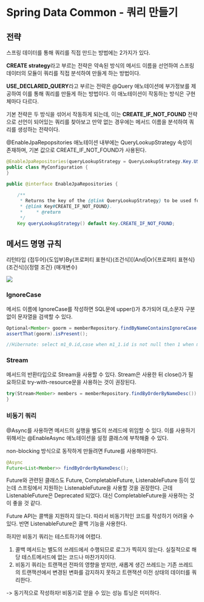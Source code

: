 # Spring Data Common - 쿼리 만들기
## 전략
스프링 데이터를 통해 쿼리를 직접 만드는 방법에는 2가지가 있다.

**CREATE strategy**라고 부르는 전략은 약속된 방식의 메서드 이름을 선언하여 스프링 데이터의 모듈이 쿼리를 직접 분석하여 만들게 하는 방법이다.

**USE_DECLARED_QUERY**라고 부르는 전략은 @Query 애노테이션에 부가정보를 제공하여 이를 통해 쿼리를 만들게 하는 방법이다. 이 애노테이션이 작동하는 방식은 구현체마다 다르다.

기본 전략은 두 방식을 섞어서 작동하게 되는데, 이는 **CREATE_IF_NOT_FOUND** 전략으로 선언이 되어있는 쿼리를 찾아보고 만약 없는 경우에는 메서드 이름을 분석하여 쿼리를 생성하는 전략이다.

@EnableJpaRepopsitories 애노테이션 내부에는 QueryLookupStrategy 속성이 존재하며, 기본 값으로 CREATE_IF_NOT_FOUND가 사용된다.
```java
@EnableJpaRepositories(queryLookupStrategy = QueryLookupStrategy.Key.USE_DECLARED_QUERY)
public class MyConfiguration {
}

```

```java
public @interface EnableJpaRepositories {  
  
    /**  
     * Returns the key of the {@link QueryLookupStrategy} to be used for lookup queries for query methods. Defaults to  
     * {@link Key#CREATE_IF_NOT_FOUND}.  
     *     * @return  
     */  
    Key queryLookupStrategy() default Key.CREATE_IF_NOT_FOUND;
```


## 메서드 명명 규칙
리턴타입 {접두어}{도입부}By{프로퍼티 표현식}(조건식)\[(And|Or){프로퍼티 표현식}(조건식)]{정렬 조건} (매개변수)

![](https://i.imgur.com/JtoXP1E.png)

### IgnoreCase
메서드 이름에 IgnoreCase를 작성하면 SQL문에 upper()가 추가되어 대,소문자 구분없이 문자열을 검색할 수 있다.
```java
Optional<Member> goorm = memberRepository.findByNameContainsIgnoreCase("Goorm"); 
assertThat(goorm).isPresent();

//Hibernate: select m1_0.id,case when m1_1.id is not null then 1 when m1_0.id is not null then 0 end,m1_0.age,m1_0.name,m1_1.customer_name from member m1_0 left join customer m1_1 on m1_0.id=m1_1.id where upper(m1_0.name) like upper(?) escape '\'
```

### Stream
메서드의 반환타입으로 Stream을 사용할 수 있다. Stream은 사용한 뒤 close()가 필요하므로 try-with-resource문을 사용하는 것이 권장된다.
```java
try(Stream<Member> members = memberRepository.findByOrderByNameDesc()) {        assertThat(members.findFirst().get()).hasFieldOrPropertyWithValue("name","ZZZ"); 
}
```

### 비동기 쿼리 
@Async를 사용하면 메서드의 실행을 별도의 쓰레드에 위임할 수 있다. 이를 사용하기 위해서는 @EnableAsync 애노테이션을 설정 클래스에 부착해줄 수 있다.

non-blocking 방식으로 동작하게 만들려면 Future를 사용해야한다.
```java
@Async  
Future<List<Member>> findByOrderByNameDesc();
```

Future와 관련된 클래스도 Future, CompletableFuture, ListenableFuture 등이 있는데 스프링에서 지원하는 ListenableFuture을 사용할 것을 권장한다. 근데 ListenableFuture은 Deprecated 되었다. 대신 CompletableFuture을 사용하는 것이 좋을 것 같다.

Future API는 콜백을 지원하지 않는다. 따라서 비동기적인 코드를 작성하기 어려울 수 있다. 반면 ListenableFuture은 콜백 기능을 사용한다.

하지만 비동기 쿼리는 테스트하기에 어렵다.
1. 콜백 메서드는 별도의 쓰레드에서 수행되므로 로그가 찍히지 않는다. 실질적으로 해당 테스트메서드에 없는 코드나 마찬가지이다. 
2. 비동기 쿼리는 트랜잭션 전파의 영향을 받지만, 새롭게 생긴 쓰레드는 기존 쓰레드의 트랜잭션에서 변경된 변화를 감지하지 못하고 트랜잭션 이전 상태의 데이터를 쿼리한다.

-> 동기적으로 작성하자! 비동기로 얻을 수 있는 성능 튜닝은 미미하다. 
